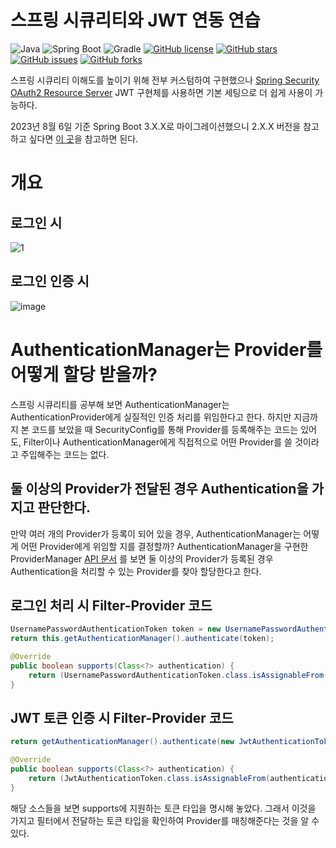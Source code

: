 # 스프링 시큐리티와 JWT 연동 연습
![Java](https://img.shields.io/badge/Java-17-red?logo=java)
![Spring Boot](https://img.shields.io/badge/SpringBoot-3.1.2-blue?logo=ktor)
![Gradle](https://img.shields.io/badge/gradle-7.4-blue?logo=gradle)
[![GitHub license](https://img.shields.io/github/license/gunkim/springboot-security-jwt)](https://github.com/gunkim/springboot-security-jwt/blob/main/LICENSE)
[![GitHub stars](https://img.shields.io/github/stars/gunkim/springboot-security-jwt)](https://github.com/gunkim/springboot-security-jwt)
[![GitHub issues](https://img.shields.io/github/issues/gunkim/springboot-security-jwt)](https://github.com/gunkim/springboot-security-jwt/issues)
[![GitHub forks](https://img.shields.io/github/forks/gunkim/springboot-security-jwt)](https://github.com/gunkim/springboot-security-jwt/fork)

스프링 시큐리티 이해도를 높이기 위해 전부 커스텀하여 구현했으나 [Spring Security OAuth2 Resource Server](https://docs.spring.io/spring-security/reference/servlet/oauth2/resource-server/jwt.html) JWT 구현체를 사용하면 기본 세팅으로 더 쉽게 사용이 가능하다.

2023년 8월 6일 기준 Spring Boot 3.X.X로 마이그레이션했으니 2.X.X 버전을 참고하고 싶다면 [이 곳](https://github.com/gunkim/springboot-security-jwt/tree/ce60a09d59d2790f663233d4a67c1287ddf938b8)을 참고하면 된다. 

# 개요

## 로그인 시
![1](https://user-images.githubusercontent.com/45007556/104460769-dbeaa780-55f1-11eb-9149-8d54a1c89c9e.png)

## 로그인 인증 시
![image](https://user-images.githubusercontent.com/45007556/104460703-c5dce700-55f1-11eb-8931-991164f48a52.png)

# AuthenticationManager는 Provider를 어떻게 할당 받을까?
스프링 시큐리티를 공부해 보면 AuthenticationManager는 AuthenticationProvider에게 실질적인 인증 처리를 위임한다고 한다.
하지만 지금까지 본 코드를 보았을 때 SecurityConfig를 통해 Provider를 등록해주는 코드는 있어도, Filter이나 AuthenticationManager에게 직접적으로 어떤 Provider를 쓸 것이라고 주입해주는 코드는 없다. 
## 둘 이상의 Provider가 전달된 경우 Authentication을 가지고 판단한다.
만약 여러 개의 Provider가 등록이 되어 있을 경우, AuthenticationManager는 어떻게 어떤 Provider에게 위임할 지를 결정할까?
AuthenticationManager을 구현한 ProviderManager [API 문서](https://docs.spring.io/spring-security/site/docs/4.2.15.RELEASE/apidocs/org/springframework/security/authentication/ProviderManager.html#authenticate-org.springframework.security.core.Authentication-) 를 보면 둘 이상의 Provider가 등록된 경우 Authentication을 처리할 수 있는 Provider를 찾아 할당한다고 한다.
## 로그인 처리 시 Filter-Provider 코드
```java
UsernamePasswordAuthenticationToken token = new UsernamePasswordAuthenticationToken(loginRequest.getUsername(), loginRequest.getPassword());
return this.getAuthenticationManager().authenticate(token);
```
```java
@Override
public boolean supports(Class<?> authentication) {
    return (UsernamePasswordAuthenticationToken.class.isAssignableFrom(authentication));
}
```
## JWT 토큰 인증 시 Filter-Provider 코드

```java
return getAuthenticationManager().authenticate(new JwtAuthenticationToken(claimsJws));
```

```java
@Override
public boolean supports(Class<?> authentication) {
    return (JwtAuthenticationToken.class.isAssignableFrom(authentication));
}
```
해당 소스들을 보면 supports에 지원하는 토큰 타입을 명시해 놓았다. 그래서 이것을 가지고 필터에서 전달하는 토큰 타입을 확인하여 Provider를 매칭해준다는 것을 알 수 있다.
